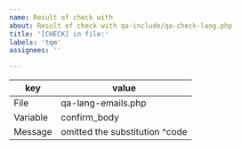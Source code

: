 ```yaml
---
name: Result of check with
about: Result of check with qa-include/qa-check-lang.php
title: '[CHECK] in file:'
labels: 'tqm'
assignees: ''

---
```

key | value
-------|------
File        | qa-lang-emails.php
Variable | confirm_body
Message  | omitted the substitution ^code

